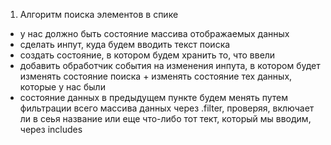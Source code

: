 1. Алгоритм поиска элементов в спике
 - у нас должно быть состояние массива отображаемых данных
 - сделать инпут, куда будем вводить текст поиска
 - создать состояние, в котором будем хранить то, что ввели
 - добавить обработчик события на изменения инпута, в котором будет изменять состояние поиска + изменять состояние тех данных, которые у нас были
 - состояние данных в предыдущем пункте будем менять путем фильтрации всего массива данных через .filter, проверяя, включает ли в сеья название или еще что-либо тот тект, который мы вводим, через includes

